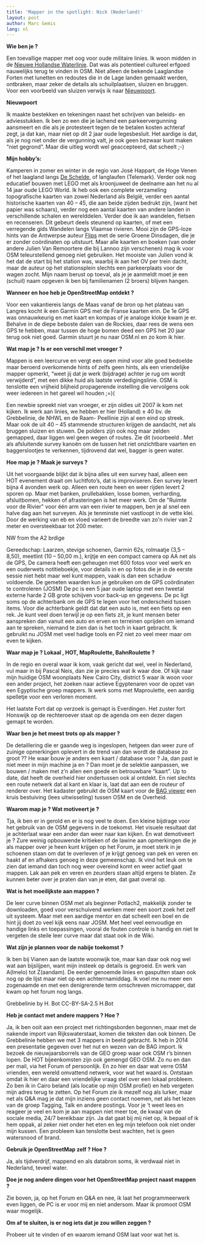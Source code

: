 ```yaml
---
title: 'Mapper in the spotlight: Nick (Nederland)'
layout: post
author: Marc Gemis
lang: nl
---
```



**Wie ben je ?**

Een toevallige mapper met oog voor oude militaire linies. Ik woon midden in de [Nieuwe Hollandse Waterlinie](https://en.wikipedia.org/wiki/Hollandic_Water_Line). Dat was als potentieel cultureel erfgoed nauwelijks terug te vinden in OSM. Niet alleen de bekende Laaglandse Forten met lunetten en redoutes die in de Lage landen gemaakt werden, ontbraken, maar zeker de details als schuilplaatsen, sluizen en bruggen. Voor een voorbeeld van sluizen verwijs ik naar [Nieuwpoort](http://osm.org/go/0Et7eGDS).

**Nieuwpoort**

Ik maakte bestekken en tekeningen naast het schrijven van beleids- en adviesstukken. Ik ben zo een die je lachend een parkeervergunning aansmeert en die als je protesteert tegen de te betalen kosten achteraf zegt, ja dat kan, maar niet op dit 2 jaar oude legesbesluit. Het aardige is dat, als je nog niet onder de vergunning valt, je ook geen bezwaar kunt maken “niet gegrond”. Maar die uitleg wordt wel geaccepteerd, dat scheelt ;-)

**Mijn hobby’s:**

Kamperen in zomer en winter in de regio van José Happart, de Hoge Venen of het laagland langs [De Schelde](https://en.wikipedia.org/wiki/Scheldt), of langlaufen (Telemark). Verder ook nog educatief bouwen met LEGO met als kroonjuweel de deelname aan het nu al 14 jaar oude LEGO World.
Ik heb ook een complete verzameling topografische kaarten van zowel Nederland als België, verder een aantal historische kaarten van 40 – 45, die aan beide zijden bedrukt zijn, (want het papier was schaars), verder nog een aantal kaarten van andere landen in verschillende schalen en werelddelen.
Verder doe ik aan wandelen, fietsen en recenseren. Dit gebeurt deels steunend op kaarten, of met een verregende gids Wandelen langs Vlaamse rivieren.
Mooi zijn de GPS-loze hints van de Antwerpse auteur [Flips](http://zilvervis.net/2011/11/25/jan-flips-vlaams-wandelpionier-1919-2010/) met de serie Groene Dinsdagen, die je er zonder coördinaten op uitstuurt. Maar alle kaarten en boeken (van onder andere Julien Van Remoortere die bij Lannoo zijn verschenen) mag ik voor OSM teleurstellend genoeg niet gebruiken. Het mooiste van Julien vond ik het dat de start bij het station was, waarbij ik aan het OV per trein dacht, maar de auteur op het stationsplein slechts een parkeerplaats voor de wagen zocht. Mijn naam berust op toeval, als je je aanmeldt moet je een (schuil) naam opgeven ik ben bij familienamen (2 broers) blijven hangen.

**Wanneer en hoe heb je OpenStreetMap ontdekt ?**

Voor een vakantiereis langs de Maas vanaf de bron op het plateau van Langres kocht ik een Garmin GPS met de Franse kaarten erin. De 1e GPS was onnauwkeurig en met kaart en kompas of je analoge klokje kwam je er. Behalve in de diepe beboste dalen van de Rockies, daar rees de wens een GPS te hebben, maar tussen de hoge bomen deed een GPS het 20 jaar terug ook niet goed. Garmin stuurt je nu naar OSM.nl en zo kom ik hier.

**Wat map je ? Is er een verschil met vroeger ?**

Mappen is een leercurve en vergt een open mind voor alle goed bedoelde maar beroerd overkomende hints of zelfs geen hints, als een vriendelijke mapper opmerkt, “weet jij dat je werk (bijdrage) achter je rug om wordt verwijderd”, met een dikke huid als laatste verdedigingslinie. OSM is tenslotte een vrijheid blijheid propagerende instelling die vervolgens ook weer iedereen in het gareel wil houden ;=)(

Een newbie spreekt niet van vroeger, er zijn oldies uit 2007 ik kom net kijken. Ik werk aan linies, we hebben er hier (Holland) ± 40 bv. de Grebbelinie, de NHWL en de Raam- Peellinie zijn al een eind op streek. Maar ook de uit 40 – 45 stammende structuren krijgen de aandacht, net als bruggen sluizen en stuwen. De polders zijn ook nog maar zelden gemapped, daar liggen wel geen wegen of routes. Zie dit (voorbeeld . Met als afsluitende survey kanoën om de tussen het riet onzichtbare vaarten en baggerslootjes te verkennen, tijdrovend dat wel, bagger is geen water.

**Hoe map je ? Maak je surveys ?**

Uit het voorgaande blijkt dat ik bijna alles uit een survey haal, alleen een HOT evenement draait om luchtfoto’s, dat is improviseren. Een survey levert bijna 4 avonden werk op. Alleen een route heen en weer rijden levert 2 sporen op. Maar met banken, prullebakken, losse bomen, verharding, afsluitbomen, hekken of afrasteringen is het meer werk. Om de "Ruimte voor de Rivier" voor één arm van een rivier te mappen, ben je al snel een halve dag aan het surveyen. Als je tenminste niet vastloopt in de vette klei. Door de werking van eb en vloed varieert de breedte van zo'n rivier van 2 meter en oversteekbaar tot 200 meter.

NW from the A2 brdige

Gereedschap: Laarzen, stevige schoenen, Garmin 62s, rolmaatje (3,5 – 8,50), meetlint (10 – 50,00 m.), krijtje en een compact camera op AA net als de GPS, De camera heeft een geheugen met 600 fotos voor veel werk en een ouderwets notitieboekje, voor details in en op fotos die je in de eerste sessie niet hebt maar wel kunt mappen, vaak is dan een schaduw voldoende. De gemeten waarden kun je gebruiken om de GPS coördinaten te controleren (JOSM) De pc is een 5 jaar oude laptop met een tweetal externe harde 2 GB grote schijven voor back-up en gegevens. De pc ligt soms op de achterbank om de GPS te legen voor het onderscheid tussen items. Voor die achterbank geldt dat dat een auto is, met een fiets op een rek. Je kunt veel doen terwijl je op een fiets zit, je kunt mensen beter aanspreken dan vanuit een auto en erven en terreinen oprijden om iemand aan te spreken, niemand te zien dan is het toch in kaart gebracht. Ik gebruikt nu JOSM met veel hadige tools en P2 niet zo veel meer maar om even te kijken.

**Waar map je ? Lokaal , HOT, MapRoulette, BahnRoulette ?**

In de regio en overal waar ik kom, vaak gericht dat wel, veel in Nederland, vul maar in bij Pascal Neis, dan zie je precies wat ik waar doe. Of kijk naar mijn huidige OSM woonplaats New Cairo City, district 5 waar ik woon voor een ander project, het zoeken naar actieve Egyptenaren voor de opzet van een Egyptische groep mappers. Ik werk soms met Maproulette, een aardig spelletje voor een verloren moment.

Het laatste Fort dat op verzoek is gemapt is Everdingen. Het zuster fort Honswijk op de rechteroever staat op de agenda om een dezer dagen gemapt te worden.

**Waar ben je het meest trots op als mapper ?**

De detaillering die er gaande weg is ingeslopen, hetgeen dan weer zure of zuinige opmerkingen oplevert in de trend van dan wordt de database zo groot ?? He waar bouw je anders een kaart / database voor ? Ja, dan past ie niet meer in mijn machine ja en ? Dan moet je de selektie aanpassen, we bouwen / maken met z’n allen een goede en betrouwbare “kaart”. Up to date, dat heeft de overheid hier ondertussen ook al ontdekt. En niet slechts een route netwerk dat al kant en klaar is, laat dat aan een de routeur of renderer over. Het kadaster gebruikt de OSM kaart voor de [BAG viewer](https://bagviewer.kadaster.nl) een kruis bestuiving (lees uitwisseling) tussen OSM en de Overheid.

**Waarom map je ? Wat motiveert je ?**

Tja, ik ben er in gerold en er is nog veel te doen. Een kleine bijdrage voor het gebruik van de OSM gegevens in de toekomst. Het visuele resultaat dat je achterlaat waar een ander dan weer naar kan kijken. En wat demotiveert je ? Zure weinig opbouwende kritieken of de lawine aan opmerkingen die je als mapper over je heen kunt krijgen op het Forum, je moet sterk in je schoenen staan om dat te overleven of je krijgt genoeg van pek en veren en haakt af en afhakers genoeg in deze gemeenschap. Ik vind het leuk om te zien dat iemand dan toch nog weer overeind komt en weer actief gaat mappen. Lak aan pek en veren en zeurders staan altijd ergens te blaten. Ze kunnen beter over je praten dan van je eten, dat gaat overal op.

**Wat is het moeilijkste aan mappen ?**

De leer curve binnen OSM met als beginner Potlach2, makkelijk zonder te downloaden, goed voor verschuivend werken meer een soort zoek het zelf uit systeem. Maar met een aardige mentor en dat scheelt een boel en de hint jij doet zo veel kijk eens naar JOSM. Met heel veel eenvoudige en handige links en toepassingen, vooral de fouten controle is handig en niet te vergeten de steile leer curve maar dat staat ook in de Wiki.

**Wat zijn je plannen voor de nabije toekomst ?**

Ik ben bij Vianen aan de laatste woonwijk toe, maar kan daar ook nog wel wat aan bijslijpen, want mijn insteek op details is gegroeid. En werk van A(lmelo) tot Z(aandam). De eerder genoemde linies en gasputten staan ook nog op de lijst maar niet op een achterrnamiddag. Ik voel me nu meer een zogenaamde en met een denigrerende term omschreven micromapper, dat kwam op het forum nog langs.

Grebbelinie by H. Bot CC-BY-SA-2.5 H.Bot

**Heb je contact met andere mappers ? Hoe ?**

Ja, ik ben ooit aan een project met richtingsborden begonnen, maar met de nakende import van Rijkswaterstaat, komen die teksten dan ook binnen. De Grebbelinie hebben we met 3 mappers in beeld gebracht. Ik heb in 2014 een presentatie gegeven over het nut en wezen van de BAG import. Ik bezoek de nieuwjaarsborrels van de GEO groep waar ook OSM r’s binnen lopen. De HOT bijeenkomsten zijn ook gemengd GEO OSM. Zo nu en dan per mail, via het Forum of persoonlijk. En zo hier en daar wat verre OSM vrienden, een wereld omvattend netwerk, voor wat het waard is. Ontstaan omdat ik hier en daar een vriendelijke vraag stel over een lokaal probleem. Zo ben ik in Cairo beland (als locatie op mijn OSM profiel) en heb vergeten mijn adres terug te zetten. Op het Forum zie ik mezelf nog als lurker, maar net als Q&A mag je dat mijn inziens geen contact noemen, net als het lezen van de groep Tagging, Talk en andere postings. Voor je ‘t weet lees en reageer je veel en kom je aan mappen niet meer toe, de kwaal van de sociale media, 24/7 bereikbaar zijn. Ja dat gaat bij mij niet op, ik bepaal of ik hem oppak, al zeker niet onder het eten en leg mijn telefoon ook niet onder mijn kussen. Een probleem kan tenslotte best wachten, het is geen watersnood of brand.

**Gebruik je OpenStreetMap zelf ? Hoe ?**

Ja, als tijdverdrijf, mappend en als databron soms, ik verdwaal niet in Nederland, teveel water.

**Doe je nog andere dingen voor het OpenStreetMap project naast mappen ?**

Zie boven, ja, op het Forum en Q&A en nee, ik laat het programmeerwerk even liggen, de PC is er voor mij en niet andersom. Maar ik promoot OSM waar mogelijk.

**Om af te sluiten, is er nog iets dat je zou willen zeggen ?**

Probeer uit te vinden of en waarom iemand OSM laat voor wat het is.
